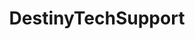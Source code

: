 ---
title: DestinyTechSupport
crosslinks:
- DestinyTheGame
- hardwareswap
- PCMasterRace
- destiny2
- Amd
---